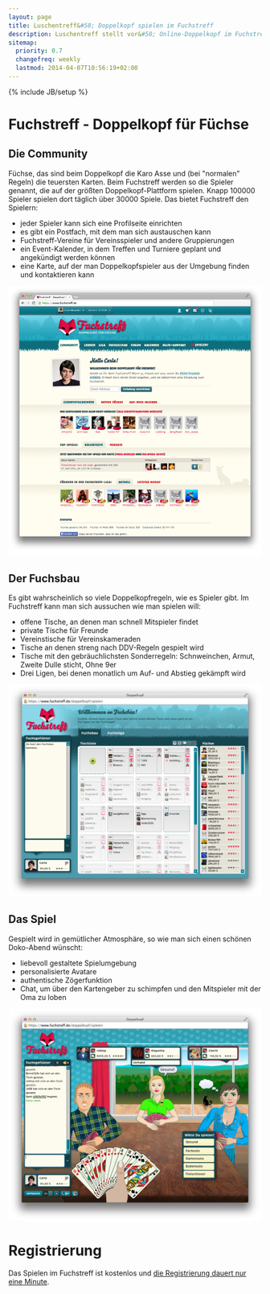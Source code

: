 ```yaml
---
layout: page
title: Luschentreff&#58; Doppelkopf spielen im Fuchstreff
description: Luschentreff stellt vor&#58; Online-Doppelkopf im Fuchstreff
sitemap:
  priority: 0.7
  changefreq: weekly
  lastmod: 2014-04-07T10:56:19+02:00
---
```

{% include JB/setup %}


# Fuchstreff - Doppelkopf für Füchse
  
## Die Community

    
Füchse, das sind beim Doppelkopf die Karo Asse und (bei "normalen" Regeln) die teuersten Karten. Beim Fuchstreff werden so die Spieler genannt, die auf der größten Doppelkopf-Plattform spielen. Knapp 100000 Spieler spielen dort täglich über 30000 Spiele. Das bietet Fuchstreff den Spielern:
    
* jeder Spieler kann sich eine Profilseite einrichten
* es gibt ein Postfach, mit dem man sich austauschen kann
* Fuchstreff-Vereine für Vereinsspieler und andere Gruppierungen
* ein Event-Kalender, in dem Treffen und Turniere geplant und angekündigt werden können 
* eine Karte, auf der man Doppelkopfspieler aus der Umgebung finden und kontaktieren kann

   

<img alt="Community" src="/assets/themes/custom/images/fuchstreff_community.png" width="520px">

<h2>Der Fuchsbau</h2>


Es gibt wahrscheinlich so viele Doppelkopfregeln, wie es Spieler gibt. Im Fuchstreff kann man sich aussuchen wie man spielen will:

* offene Tische, an denen man schnell Mitspieler findet
* private Tische für Freunde
* Vereinstische für Vereinskameraden
* Tische an denen streng nach DDV-Regeln gespielt wird
* Tische mit den gebräuchlichsten Sonderregeln: Schnweinchen, Armut, Zweite Dulle sticht, Ohne 9er
* Drei Ligen, bei denen monatlich um Auf- und Abstieg gekämpft wird
    
    
<img alt="Spiel" src="/assets/themes/custom/images/fuchstreff_lobby.png" width="520px">
  
 <h2>Das Spiel</h2>

 Gespielt wird in gemütlicher Atmosphäre, so wie man sich einen schönen Doko-Abend wünscht:

 * liebevoll gestaltete Spielumgebung
 * personalisierte Avatare
 * authentische Zögerfunktion
 * Chat, um über den Kartengeber zu schimpfen und den Mitspieler mit der Oma zu loben 

 
 
<img alt="Spiel" src="/assets/themes/custom/images/fuchstreff_spiel.png" width="520px">

# Registrierung

Das Spielen im Fuchstreff ist kostenlos und [die Registrierung dauert nur eine Minute](https://www.fuchstreff.de).
